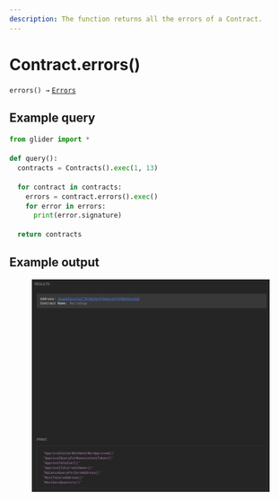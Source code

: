```yaml
---
description: The function returns all the errors of a Contract.
---
```


# Contract.errors()

`errors() →` [`Errors`](../errors/)

## Example query

```python
from glider import *

def query():
  contracts = Contracts().exec(1, 13)

  for contract in contracts:
    errors = contract.errors().exec()
    for error in errors:
      print(error.signature)

  return contracts
```

## Example output

<figure><img src="../../.gitbook/assets/image (1) (1) (1) (1) (1).png" alt=""><figcaption></figcaption></figure>
